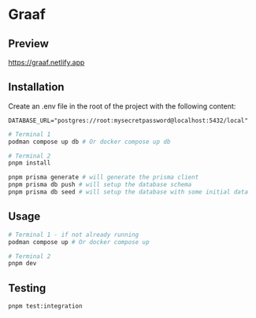 # Graaf

## Preview

https://graaf.netlify.app

## Installation

Create an .env file in the root of the project with the following content:

```env
DATABASE_URL="postgres://root:mysecretpassword@localhost:5432/local"
```

```bash
# Terminal 1
podman compose up db # Or docker compose up db

# Terminal 2
pnpm install

pnpm prisma generate # will generate the prisma client
pnpm prisma db push # will setup the database schema
pnpm prisma db seed # will setup the database with some initial data
```

## Usage

```bash
# Terminal 1 - if not already running
podman compose up # Or docker compose up

# Terminal 2
pnpm dev
```

## Testing

```bash
pnpm test:integration
```
